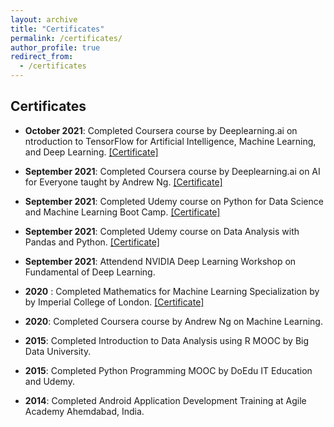 ```yaml
---
layout: archive
title: "Certificates"
permalink: /certificates/
author_profile: true
redirect_from: 
  - /certificates
---
```


Certificates
------------

- **October 2021**: Completed Coursera course by Deeplearning.ai on ntroduction to TensorFlow for Artificial Intelligence, Machine Learning, and Deep Learning. [[Certificate]](https://coursera.org/share/d4c9979fd35d923a32f63b353b6e683a)

- **September 2021**: Completed Coursera course by Deeplearning.ai on AI for Everyone taught by Andrew Ng. [[Certificate]](http://coursera.org/verify/96KFJPPTU3J7)

- **September 2021**: Completed Udemy course on Python for Data Science and Machine Learning Boot Camp. [[Certificate]](https://ude.my/UC-f54c57ae-f33a-4fd1-a815-f994d0d97211)

- **September 2021**: Completed Udemy course on Data Analysis with Pandas and Python. [[Certificate]](https://ude.my/UC-17dc3272-a4b5-44a6-8cb2-cdb1c8f66402)

- **September 2021**: Attendend NVIDIA Deep Learning Workshop on Fundamental of Deep Learning. 

- **2020** : Completed Mathematics for Machine Learning Specialization by by Imperial College of London. [[Certificate]](https://www.coursera.org/account/accomplishments/specialization/certificate/8M8T2HSSHWRG)

- **2020**: Completed Coursera course by Andrew Ng on Machine Learning. 

- **2015**: Completed Introduction to Data Analysis using R MOOC by Big Data University.

- **2015**: Completed Python Programming MOOC by DoEdu IT Education and Udemy.

- **2014**: Completed Android Application Development Training at Agile Academy Ahemdabad, India.